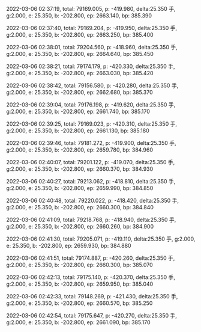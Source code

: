 2022-03-06 02:37:19, total: 79169.005, p: -419.980, delta:25.350 手, g:2.000, e: 25.350, b: -202.800, ep: 2663.140, bp: 385.390

2022-03-06 02:37:40, total: 79169.204, p: -419.950, delta:25.350 手, g:2.000, e: 25.350, b: -202.800, ep: 2663.250, bp: 385.400

2022-03-06 02:38:01, total: 79204.560, p: -418.960, delta:25.350 手, g:2.000, e: 25.350, b: -202.800, ep: 2664.640, bp: 385.450

2022-03-06 02:38:21, total: 79174.179, p: -420.330, delta:25.350 手, g:2.000, e: 25.350, b: -202.800, ep: 2663.030, bp: 385.420

2022-03-06 02:38:42, total: 79156.580, p: -420.280, delta:25.350 手, g:2.000, e: 25.350, b: -202.800, ep: 2662.680, bp: 385.370

2022-03-06 02:39:04, total: 79176.198, p: -419.620, delta:25.350 手, g:2.000, e: 25.350, b: -202.800, ep: 2661.740, bp: 385.170

2022-03-06 02:39:25, total: 79169.023, p: -420.310, delta:25.350 手, g:2.000, e: 25.350, b: -202.800, ep: 2661.130, bp: 385.180

2022-03-06 02:39:46, total: 79181.272, p: -419.900, delta:25.350 手, g:2.000, e: 25.350, b: -202.800, ep: 2659.780, bp: 384.960

2022-03-06 02:40:07, total: 79201.122, p: -419.070, delta:25.350 手, g:2.000, e: 25.350, b: -202.800, ep: 2660.370, bp: 384.930

2022-03-06 02:40:27, total: 79213.062, p: -418.810, delta:25.350 手, g:2.000, e: 25.350, b: -202.800, ep: 2659.990, bp: 384.850

2022-03-06 02:40:48, total: 79220.022, p: -418.420, delta:25.350 手, g:2.000, e: 25.350, b: -202.800, ep: 2660.300, bp: 384.840

2022-03-06 02:41:09, total: 79218.768, p: -418.940, delta:25.350 手, g:2.000, e: 25.350, b: -202.800, ep: 2660.260, bp: 384.900

2022-03-06 02:41:30, total: 79205.071, p: -419.110, delta:25.350 手, g:2.000, e: 25.350, b: -202.800, ep: 2659.930, bp: 384.880

2022-03-06 02:41:51, total: 79174.887, p: -420.260, delta:25.350 手, g:2.000, e: 25.350, b: -202.800, ep: 2660.300, bp: 385.070

2022-03-06 02:42:13, total: 79175.140, p: -420.370, delta:25.350 手, g:2.000, e: 25.350, b: -202.800, ep: 2659.950, bp: 385.040

2022-03-06 02:42:33, total: 79148.269, p: -421.430, delta:25.350 手, g:2.000, e: 25.350, b: -202.800, ep: 2660.570, bp: 385.250

2022-03-06 02:42:54, total: 79175.647, p: -420.270, delta:25.350 手, g:2.000, e: 25.350, b: -202.800, ep: 2661.090, bp: 385.170